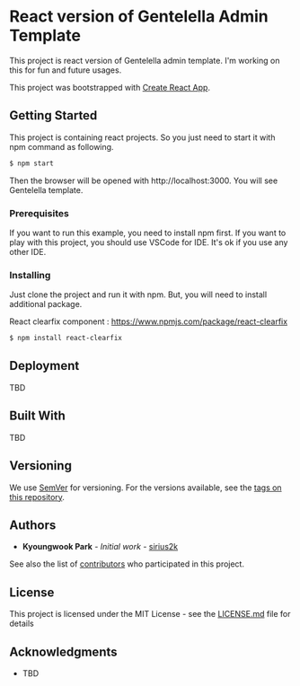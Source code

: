 # React version of Gentelella Admin Template
This project is react version of Gentelella admin template. I'm working on this for fun and future usages. 

This project was bootstrapped with [Create React App](https://github.com/facebookincubator/create-react-app).

## Getting Started
This project is containing react projects. So you just need to start it with npm command as following.

```bash
$ npm start 
```

Then the browser will be opened with http://localhost:3000. You will see Gentelella template.

### Prerequisites
If you want to run this example, you need to install npm first. If you want to play with this project, you should use VSCode for IDE. It's ok if you use any other IDE.


### Installing
Just clone the project and run it with npm. But, you will need to install additional package.

React clearfix component : https://www.npmjs.com/package/react-clearfix
```bash
$ npm install react-clearfix
```

## Deployment
TBD

## Built With
TBD

## Versioning

We use [SemVer](http://semver.org/) for versioning. For the versions available, see the [tags on this repository](https://github.com/your/project/tags). 

## Authors

* **Kyoungwook Park** - *Initial work* - [sirius2k](https://github.com/sirius2k)

See also the list of [contributors](https://github.com/sirius2k/contributors) who participated in this project.

## License

This project is licensed under the MIT License - see the [LICENSE.md](LICENSE.md) file for details

## Acknowledgments

* TBD
